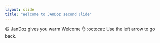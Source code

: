 ```yaml
---
layout: slide
title: "Welcome to JAnDoz second slide"
---
```

😃  JanDoz gives you warm Welcome 👌  :octocat: 
Use the left arrow to go back.
